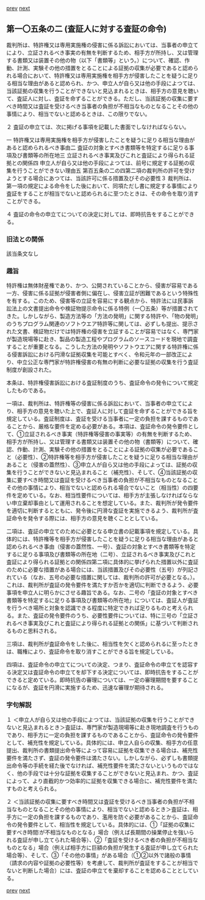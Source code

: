 [prev](/specific/markdowns/特許法/137_Mp-Ch_4-Se_2-At_105.md)
[next](/specific/markdowns/特許法/139_Mp-Ch_4-Se_2-At_105_2_2.md)
## 第一〇五条の二 (査証人に対する査証の命令)
裁判所は、特許権又は専用実施権の侵害に係る訴訟においては、当事者の申立てにより、立証されるべき事実の有無を判断するため、相手方が所持し、又は管理する書類又は装置その他の物（以下「書類等」という。）について、確認、作動、計測、実験その他の措置をとることによる証拠の収集が必要であると認められる場合において、特許権又は専用実施権を相手方が侵害したことを疑うに足りる相当な理由があると認められ、かつ、申立人が自ら又は他の手段によつては、当該証拠の収集を行うことができないと見込まれるときは、相手方の意見を聴いて、査証人に対し、査証を命ずることができる。ただし、当該証拠の収集に要すべき時間又は査証を受けるべき当事者の負担が不相当なものとなることその他の事情により、相当でないと認めるときは、この限りでない。

２ 査証の申立ては、次に掲げる事項を記載した書面でしなければならない。

一 特許権又は専用実施権を相手方が侵害したことを疑うに足りる相当な理由があると認められるべき事由二 査証の対象とすべき書類等を特定するに足りる事項及び書類等の所在地三 立証されるべき事実及びこれと査証により得られる証拠との関係四 申立人が自ら又は他の手段によつては、前号に規定する証拠の収集を行うことができない理由五 第百五条の二の四第二項の裁判所の許可を受けようとする場合にあつては、当該許可に係る措置及びその必要性３ 裁判所は、第一項の規定による命令をした後において、同項ただし書に規定する事情により査証をすることが相当でないと認められるに至つたときは、その命令を取り消すことができる。

４ 査証の命令の申立てについての決定に対しては、即時抗告をすることができる。


### 旧法との関係
該当条文なし

### 趣旨
特許権は無体財産権であり、かつ、公開されていることから、侵害が容易である一方、侵害に係る証拠が侵害者側に偏在し、侵害立証が困難であるという特殊性を有する。このため、侵害等の立証を容易にする観点から、特許法には民事訴訟法上の文書提出命令や検証物提示命令に係る特例（一〇五条）等が措置されてきた。しかしながら、製造方法等の「方法の発明」に関する特許や、「物の発明」のうちプログラム関連のソフトウエア特許等に関しては、必ずしも提出、提示された文書、検証物だけでは特許権の侵害を立証することが容易ではなく、専門家が製造現場等に赴き、製品の製造工程やプログラムのソースコードを現地で調査することが重要となる。こうした方法の発明やソフトウエアに関する特許権に係る侵害訴訟における円滑な証拠収集を可能とすべく、令和元年の一部改正により、中立公正な専門家が特許権侵害の有無の判断に必要な証拠の収集を行う査証制度が創設された。

本条は、特許権侵害訴訟における査証制度のうち、査証命令の発令について規定したものである。

一項は、裁判所は、特許権等の侵害に係る訴訟において、当事者の申立てにより、相手方の意見を聴いた上で、査証人に対して査証を命ずることができる旨を規定している。査証制度は、査証を受ける当事者に一定の負担を課するものであることから、厳格な要件を定める必要がある。本項は、査証命令の発令要件として、①立証されるべき事実（特許権等侵害の事実等）の有無を判断するため、相手方が所持し、又は管理する書類又は装置その他の物（書類等）について、確認、作動、計測、実験その他の措置をとることによる証拠の収集が必要であること（必要性）、②特許権等を相手方が侵害したことを疑うに足りる相当な理由があること（侵害の蓋然性）、③申立人が自ら又は他の手段によっては、証拠の収集を行うことができないと見込まれること（補充性）、そして、④当該証拠の収集に要すべき時間又は査証を受けるべき当事者の負担が不相当なものとなることその他の事情により、相当でないと認められる場合でないこと（相当性）の四要件を定めている。なお、相当性要件については、相手方が主張しなければならない申立棄却事由として運用されることを想定している。また、裁判所が発令要件を適切に判断するとともに、発令後に円滑な査証を実施できるよう、裁判所が査証命令を発令する際には、相手方の意見を聴くこととしている。

二項は、査証の申立てのために必要となる申立書の記載事項を規定している。具体的には、特許権等を相手方が侵害したことを疑うに足りる相当な理由があると認められるべき事由（侵害の蓋然性、一号）、査証の対象とすべき書類等を特定するに足りる事項及び書類等の所在地（二号）、立証されるべき事実及びこれと査証により得られる証拠との関係四第二項に具体的に挙げられた措置以外に査証のために必要な措置がある場合には、当該措置及びその必要性（五号）が列記されている（なお、五号の必要な措置に関しては、裁判所の許可が必要となる。）。これは、裁判所が査証の発令要件を満たすか否かを適切に判断できるよう、必要事項を申立人に明らかにさせる趣旨である。なお、二号の「査証の対象とすべき書類等を特定するに足りる事項及び書類等の所在地」については、査証人が査証を行うべき場所と対象を認識できる程度に特定できれば足りるものと考えられる。また、査証の発令要件のうち、必要性要件については、特に三号の「立証されるべき事実及びこれと査証により得られる証拠との関係」に基づいて判断されるものと思料される。

三項は、裁判所が査証命令をした後に、相当性を欠くと認められるに至ったときは、職権により、査証命令を取り消すことができる旨を規定している。

四項は、査証命令の申立てについての決定、つまり、査証命令の申立てを認容する決定又は査証命令の申立てを却下する決定については、即時抗告をすることができると定めている。即時抗告の審理については、一定の審理期間を要することになるが、査証を円滑に実施するため、迅速な審理が期待される。


### 字句解説
１ ＜申立人が自ら又は他の手段によつては、当該証拠の収集を行うことができないと見込まれるとき＞査証は、専門家が製造現場等に赴き現地調査を行うものであり、相手方に一定の負担を課するものであることから、査証命令の発令要件として、補充性を規定している。具体的には、申立人自らの収集、相手方の任意提出、裁判所の書類提出命令等によって容易に証拠を収集できる場合は、補充性要件を満たさず、査証の発令要件は満たさない。しかしながら、必ずしも書類提出命令等の手続を経た後でなければ、補充性要件を満たさないというものではなく、他の手段では十分な証拠を収集することができないと見込まれ、かつ、査証によって、より直截的かつ効率的に証拠を収集できる場合に、補充性要件を満たすものと考えられる。

２ ＜当該証拠の収集に要すべき時間又は査証を受けるべき当事者の負担が不相当なものとなることその他の事情により、相当でないと認めるとき＞査証は、相手方に一定の負担を課するものであり、濫用を防ぐ必要があることから、査証命令の発令要件として、相当性を規定している。具体的には、①「証拠の収集に要すべき時間⁝が不相当なものとなる」場合（例えば長期間の操業停止を強いられる査証が申し立てられた場合等）、②「査証を受けるべき者の負担が不相当なものとなる」場合（例えば相手方に巨額の負担が発生する査証が申し立てられた場合等）、そして、③「その他の事情」がある場合（①②以外で諸般の事情（請求の内容や証拠の必要性等）を考慮して、裁判所が査証をすることが相当でないと判断した場合）には、査証の申立てを棄却することを認めることとしている。


[prev](/specific/markdowns/特許法/137_Mp-Ch_4-Se_2-At_105.md)
[next](/specific/markdowns/特許法/139_Mp-Ch_4-Se_2-At_105_2_2.md)